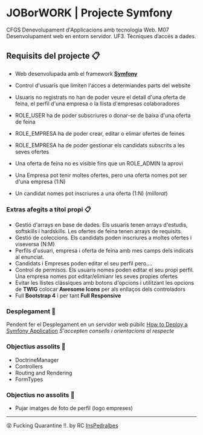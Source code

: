 # JOBorWORK | Projecte Symfony


CFGS Denevolupament d'Applicacions amb tecnologia Web.
M07 Desenvolupament web en entorn servidor.
UF3. Tècniques d’accés a dades.

## Requisits del projecte 📋

* Web desenvolupada amb el framework **[Symfony](https://symfony.com)**
* Control d'usuaris que limiten l'acces a determiandes parts del website

* Usuaris no registrats no han de poder veure el detall d'una oferta de feina, el perfil d'una empresa o la llista d'empresas colaboradores
* ROLE_USER ha de poder subscriures o donar-se de baixa d'una oferta de feina
* ROLE_EMPRESA ha de poder crear, editar o elimar ofertes de feines
* ROLE_EMPRESA ha de poder gestionar els candidats subscrits a les seves ofertes
* Una oferta de feina no es visible fins que un ROLE_ADMIN la aprovi

* Una Empresa pot tenir moltes ofertes, pero una oferta nomes pot ser d'una empresa (1:N)
* Un candidat nomes pot inscriures a una oferta (1:N) (_millorat_)

### Extras afegits a títol propi 📋

* Gestió d'arrays en base de dades. Els usuaris tenen arrays d'estudis, softskills i hardskills. Les ofertes de feina tenen arrays de requisits.
* Gestió de coleccions. Els candidats poden inscriures a moltes ofertes i viseversa (N:M)
* Perfils d'usuari, empresa i oferta de feina amb mes camps dels indicats al enunciat.
* Candidats i Empreses poden editar el seu perfil pero....
* Control de permisos. Els usuaris nomes poden editar el seu propi perfil. Una empresa nomes pot editar/elimianr les seves propies ofertes
* Evitar les llistes clàssiques amb botons d'opcions i utilitzant les opcions de **TWIG** colocar **Awesome Icons** per als enllaços dels controladors
* Full **Bootstrap 4** i per tant **Full Responsive**


### Desplegament 🔧

Pendent fer el Desplegament en un servidor web púbilc
[How to Deploy a Symfony Application](https://symfony.com/doc/current/deployment.html)
_S'accepten consells i orientacions al respecte_



### Objectius assolits 📌

* DoctrineManager
* Controllers
* Routing and Rendering
* FormTypes

### Objectius no assolits 📌
* Pujar imatges de foto de perfil (logo empreses)


---
😵 Fucking Quarantine !!.
by RC [InsPedralbes](https://inspedralbes.cat)
